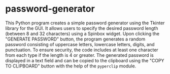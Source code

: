 # password-generator







This Python program creates a simple password generator using the Tkinter library for the GUI. It allows users to specify the desired password length (between 8 and 32 characters) using a Spinbox widget. Upon clicking the "GENERATE PASSWORD" button, the program generates a random password consisting of uppercase letters, lowercase letters, digits, and punctuation. To ensure security, the code includes at least one character from each type if the length is 4 or greater. The generated password is displayed in a text field and can be copied to the clipboard using the "COPY TO CLIPBOARD" button with the help of the `pyperclip` module.
